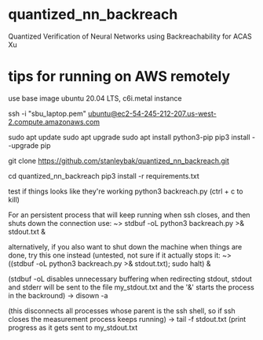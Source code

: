 # quantized_nn_backreach
Quantized Verification of Neural Networks using Backreachability for ACAS Xu


# tips for running on AWS remotely

use base image ubuntu 20.04 LTS, c6i.metal instance

ssh -i "sbu_laptop.pem" ubuntu@ec2-54-245-212-207.us-west-2.compute.amazonaws.com

sudo apt update
sudo apt upgrade
sudo apt install python3-pip
pip3 install --upgrade pip

git clone https://github.com/stanleybak/quantized_nn_backreach.git

cd quantized_nn_backreach
pip3 install -r requirements.txt


test if things looks like they're working
python3 backreach.py (ctrl + c to kill)

For an persistent process that will keep running when ssh closes, and then shuts down the connection use:
~> stdbuf -oL python3 backreach.py >& stdout.txt &

alternatively, if you also want to shut down the machine when things are done, try this one instead (untested, not sure if it actually stops it: 
~> ((stdbuf -oL python3 backreach.py >& stdout.txt); sudo halt) & 


(stdbuf -oL disables unnecessary buffering when redirecting stdout, stdout and stderr will be sent to the file my_stdout.txt and the '&' starts the process in the backround)
-> disown -a

(this disconnects all processes whose parent is the ssh shell, so if ssh closes the measurement process keeps running)
-> tail -f stdout.txt (print progress as it gets sent to my_stdout.txt
